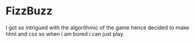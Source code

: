 # FizzBuzz
I got so intrigued with the algorithmic of the game hence decided to make html and css so when i am bored i can just play.
